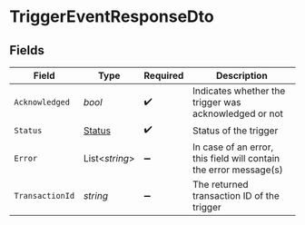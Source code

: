 # TriggerEventResponseDto


## Fields

| Field                                                             | Type                                                              | Required                                                          | Description                                                       |
| ----------------------------------------------------------------- | ----------------------------------------------------------------- | ----------------------------------------------------------------- | ----------------------------------------------------------------- |
| `Acknowledged`                                                    | *bool*                                                            | :heavy_check_mark:                                                | Indicates whether the trigger was acknowledged or not             |
| `Status`                                                          | [Status](../../Models/Components/Status.md)                       | :heavy_check_mark:                                                | Status of the trigger                                             |
| `Error`                                                           | List<*string*>                                                    | :heavy_minus_sign:                                                | In case of an error, this field will contain the error message(s) |
| `TransactionId`                                                   | *string*                                                          | :heavy_minus_sign:                                                | The returned transaction ID of the trigger                        |